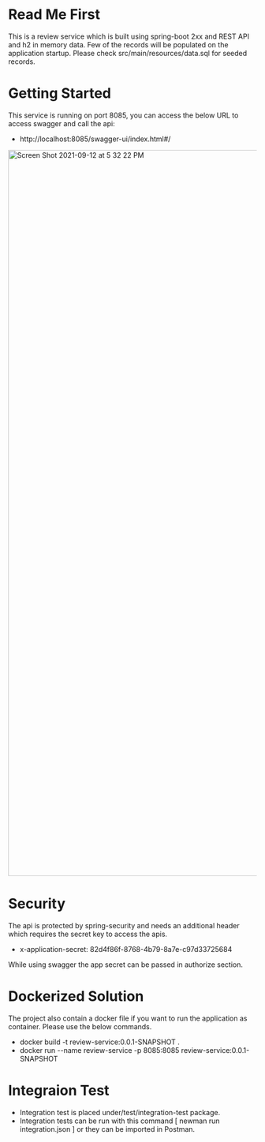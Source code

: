 # Read Me First
This is a review service which is built using spring-boot 2xx and REST API and h2 in memory data. Few of the records
will be populated on the application startup. Please check src/main/resources/data.sql for seeded records.

# Getting Started
This service is running on port 8085, you can access the below URL to access swagger and call the api:
* http://localhost:8085/swagger-ui/index.html#/

<img width="1473" alt="Screen Shot 2021-09-12 at 5 32 22 PM" src="https://user-images.githubusercontent.com/25216840/132989614-912edb69-c014-4302-83ee-6977da6fda66.png">


# Security

The api is protected by spring-security and needs an additional header which requires the secret key to access the apis.

* x-application-secret: 82d4f86f-8768-4b79-8a7e-c97d33725684

While using swagger the app secret can be passed in authorize section.

# Dockerized Solution

The project also contain a docker file if you want to run the application as container. Please use the below commands.

* docker build  -t review-service:0.0.1-SNAPSHOT .
* docker run --name review-service -p 8085:8085 review-service:0.0.1-SNAPSHOT


# Integraion Test
* Integration test is placed under/test/integration-test package.
* Integration tests can be run with this command [ newman run integration.json ] or they can be imported in Postman.
